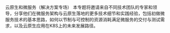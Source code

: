 云原生和微服务（解决方案专场） 
本专题将邀请来自不同技术团队的专家和领导，分享他们在微服务架构与云原生落地的更多技术细节和实践经验，包括初做微服务技术的基本思路，如何以节制与可控制的资源消耗满足微服务的交付与测试需求，以及云原生应用在K8S上的未来发展路径。

